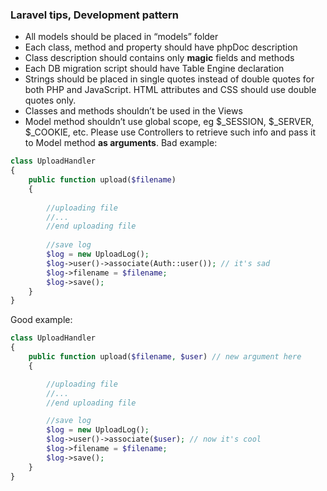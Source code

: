 ### Laravel tips, Development pattern

* All models should be placed in “models” folder
* Each class, method and property should have phpDoc description
* Class description should contains only **magic** fields and methods
* Each DB migration script should have Table Engine declaration
* Strings should be placed in single quotes instead of double quotes for both PHP and JavaScript. HTML attributes and CSS should use double quotes only.
* Classes and methods shouldn’t be used in the Views
* Model method shouldn’t use global scope, eg $_SESSION, $_SERVER, $_COOKIE, etc. Please use Controllers to retrieve such info and pass it to Model method **as arguments**.
Bad example:
```php
class UploadHandler
{
    public function upload($filename)
    {
        
        //uploading file
        //...
        //end uploading file
        
        //save log
        $log = new UploadLog();
        $log->user()->associate(Auth::user()); // it's sad
        $log->filename = $filename;
        $log->save();
    }
}
```
Good example:
```php
class UploadHandler
{
    public function upload($filename, $user) // new argument here
    {

        //uploading file
        //...
        //end uploading file

        //save log
        $log = new UploadLog();
        $log->user()->associate($user); // now it's cool
        $log->filename = $filename;
        $log->save();
    }
}
```
